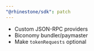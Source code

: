 ```yaml
---
"@rhinestone/sdk": patch
---
```


- Custom JSON-RPC providers
- Biconomy bundler/paymaster
- Make `tokenRequests` optional
